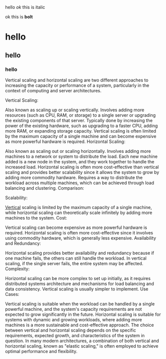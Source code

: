 hello _ok_ this is italic

ok this is **bolt**

# hello

## hello

### hello

Vertical scaling and horizontal scaling are two different approaches to increasing the capacity or performance of a system, particularly in the context of computing and server architectures.

Vertical Scaling:

Also known as scaling up or scaling vertically.
Involves adding more resources (such as CPU, RAM, or storage) to a single server or upgrading the existing components of that server.
Typically done by increasing the power of the existing hardware, such as upgrading to a faster CPU, adding more RAM, or expanding storage capacity.
Vertical scaling is often limited by the maximum capacity of a single machine and can become expensive as more powerful hardware is required.
Horizontal Scaling:

Also known as scaling out or scaling horizontally.
Involves adding more machines to a network or system to distribute the load.
Each new machine added is a new node in the system, and they work together to handle the increased load.
Horizontal scaling is often more cost-effective than vertical scaling and provides better scalability since it allows the system to grow by adding more commodity hardware.
Requires a way to distribute the workload across multiple machines, which can be achieved through load balancing and clustering.
Comparison:

Scalability:

[Vertical](hello) scaling is limited by the maximum capacity of a single machine, while horizontal scaling can theoretically scale infinitely by adding more machines to the system.
Cost:

Vertical scaling can become expensive as more powerful hardware is required. Horizontal scaling is often more cost-effective since it involves using commodity hardware, which is generally less expensive.
Availability and Redundancy:

Horizontal scaling provides better availability and redundancy because if one machine fails, the others can still handle the workload. In vertical scaling, if the single server fails, the entire system may be affected.
Complexity:

Horizontal scaling can be more complex to set up initially, as it requires distributed systems architecture and mechanisms for load balancing and data consistency. Vertical scaling is usually simpler to implement.
Use Cases:

Vertical scaling is suitable when the workload can be handled by a single powerful machine, and the system's capacity requirements are not expected to grow significantly in the future.
Horizontal scaling is suitable for systems with dynamic and growing workloads, where adding more machines is a more sustainable and cost-effective approach.
The choice between vertical and horizontal scaling depends on the specific requirements, expected growth, and characteristics of the system in question. In many modern architectures, a combination of both vertical and horizontal scaling, known as "elastic scaling," is often employed to achieve optimal performance and flexibility.
